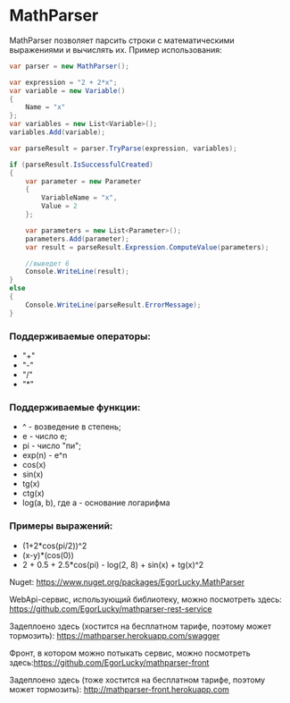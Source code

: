 # MathParser

MathParser позволяет парсить строки с математическими выражениями и вычислять их. Пример использования:

```cs
var parser = new MathParser();

var expression = "2 + 2*x";
var variable = new Variable()
{
    Name = "x"
};
var variables = new List<Variable>();
variables.Add(variable);

var parseResult = parser.TryParse(expression, variables);

if (parseResult.IsSuccessfulCreated)
{
    var parameter = new Parameter
    {
        VariableName = "x",
        Value = 2
    };

    var parameters = new List<Parameter>();
    parameters.Add(parameter);
    var result = parseResult.Expression.ComputeValue(parameters);

    //выведет 6
    Console.WriteLine(result);
}
else
{
    Console.WriteLine(parseResult.ErrorMessage);
}
```
### Поддерживаемые операторы:
- "+"
- "-"
- "/"
- "*"

### Поддерживаемые функции:
- ^ - возведение в степень;
- e - число e;
- pi - число "пи";
- exp(n) - e^n
- cos(x)
- sin(x)
- tg(x)
- ctg(x)
- log(a, b), где a - основание логарифма

### Примеры выражений:
- (1+2*cos(pi/2))^2
- (x-y)*(cos(0))
- 2 + 0.5 + 2.5*cos(pi) - log(2, 8) + sin(x) + tg(x)^2

Nuget: https://www.nuget.org/packages/EgorLucky.MathParser

WebApi-сервис, использующий библиотеку, можно посмотреть здесь: https://github.com/EgorLucky/mathparser-rest-service

Задеплоено здесь (хостится на бесплатном тарифе, поэтому может тормозить): https://mathparser.herokuapp.com/swagger

Фронт, в котором можно потыкать сервис, можно посмотреть здесь:https://github.com/EgorLucky/mathparser-front

Задеплоено здесь (тоже хостится на бесплатном тарифе, поэтому может тормозить): http://mathparser-front.herokuapp.com
